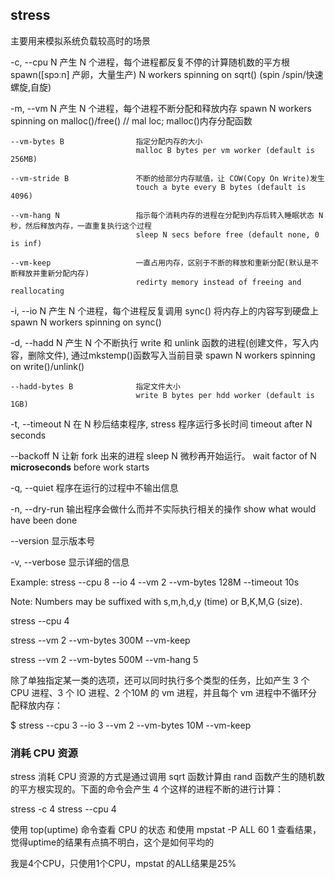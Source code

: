 ## stress

主要用来模拟系统负载较高时的场景



-c, --cpu N                 产生 N 个进程，每个进程都反复不停的计算随机数的平方根
                            spawn([spɔːn] 产卵，大量生产) N workers spinning on sqrt()  (spin /spin/快速螺旋,自旋)

-m, --vm N                  产生 N 个进程，每个进程不断分配和释放内存
                            spawn N workers spinning on malloc()/free()     // mal   loc; malloc()内存分配函数

    --vm-bytes B                指定分配内存的大小
                                malloc B bytes per vm worker (default is 256MB)

    --vm-stride B               不断的给部分内存赋值，让 COW(Copy On Write)发生
                                touch a byte every B bytes (default is 4096)

    --vm-hang N                 指示每个消耗内存的进程在分配到内存后转入睡眠状态 N 秒，然后释放内存，一直重复执行这个过程
                                sleep N secs before free (default none, 0 is inf)

    --vm-keep                   一直占用内存，区别于不断的释放和重新分配(默认是不断释放并重新分配内存)
                                redirty memory instead of freeing and reallocating

-i, --io N                  产生 N 个进程，每个进程反复调用 sync() 将内存上的内容写到硬盘上
                            spawn N workers spinning on sync()


-d, --hadd N                产生 N 个不断执行 write 和 unlink 函数的进程(创建文件，写入内容，删除文件), 通过mkstemp()函数写入当前目录
                            spawn N workers spinning on write()/unlink()

    --hadd-bytes B              指定文件大小
                                write B bytes per hdd worker (default is 1GB)


-t, --timeout N             在 N 秒后结束程序, stress 程序运行多长时间
                            timeout after N seconds

--backoff N                 让新 fork 出来的进程 sleep N 微秒再开始运行。 
                            wait factor of N **microseconds** before work starts


-q, --quiet                 程序在运行的过程中不输出信息

-n, --dry-run               输出程序会做什么而并不实际执行相关的操作
                            show what would have been done


--version                   显示版本号

-v, --verbose               显示详细的信息




Example: stress --cpu 8 --io 4 --vm 2 --vm-bytes 128M --timeout 10s

Note: Numbers may be suffixed with s,m,h,d,y (time) or B,K,M,G (size).

stress --cpu 4

stress --vm 2 --vm-bytes 300M --vm-keep

stress --vm 2 --vm-bytes 500M --vm-hang 5


除了单独指定某一类的选项，还可以同时执行多个类型的任务，比如产生 3 个 CPU 进程、3 个 IO 进程、2 个10M 的 vm 进程，并且每个 vm 进程中不循环分配释放内存：

$ stress --cpu 3 --io 3 --vm 2 --vm-bytes 10M --vm-keep


### 消耗 CPU 资源

stress 消耗 CPU 资源的方式是通过调用 sqrt 函数计算由 rand 函数产生的随机数的平方根实现的。下面的命令会产生 4 个这样的进程不断的进行计算：

stress -c 4
stress --cpu 4


使用 top(uptime) 命令查看 CPU 的状态 和使用 mpstat -P ALL 60 1 查看结果，觉得uptime的结果有点搞不明白，这个是如何平均的

我是4个CPU，只使用1个CPU，mpstat 的ALL结果是25%



